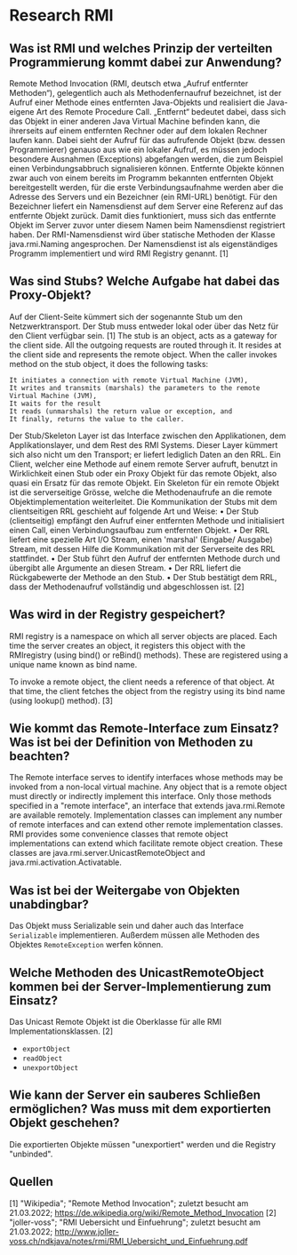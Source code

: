 # Research RMI

## Was ist RMI und welches Prinzip der verteilten Programmierung kommt dabei zur Anwendung?

Remote Method Invocation (RMI, deutsch etwa „Aufruf entfernter Methoden“), gelegentlich auch als Methodenfernaufruf bezeichnet, ist der Aufruf einer Methode eines entfernten Java-Objekts und realisiert die Java-eigene Art des Remote Procedure Call. „Entfernt“ bedeutet dabei, dass sich das Objekt in einer anderen Java Virtual Machine befinden kann, die ihrerseits auf einem entfernten Rechner oder auf dem lokalen Rechner laufen kann. Dabei sieht der Aufruf für das aufrufende Objekt (bzw. dessen Programmierer) genauso aus wie ein lokaler Aufruf, es müssen jedoch besondere Ausnahmen (Exceptions) abgefangen werden, die zum Beispiel einen Verbindungsabbruch signalisieren können.
Entfernte Objekte können zwar auch von einem bereits im Programm bekannten entfernten Objekt bereitgestellt werden, für die erste Verbindungsaufnahme werden aber die Adresse des Servers und ein Bezeichner (ein RMI-URL) benötigt. Für den Bezeichner liefert ein Namensdienst auf dem Server eine Referenz auf das entfernte Objekt zurück. Damit dies funktioniert, muss sich das entfernte Objekt im Server zuvor unter diesem Namen beim Namensdienst registriert haben. Der RMI-Namensdienst wird über statische Methoden der Klasse java.rmi.Naming angesprochen. Der Namensdienst ist als eigenständiges Programm implementiert und wird RMI Registry genannt.
[1]
## Was sind Stubs? Welche Aufgabe hat dabei das Proxy-Objekt?
Auf der Client-Seite kümmert sich der sogenannte Stub um den Netzwerktransport. Der Stub muss entweder lokal oder über das Netz für den Client verfügbar sein.
[1]
The stub is an object, acts as a gateway for the client side. All the outgoing requests are routed through it. It resides at the client side and represents the remote object. When the caller invokes method on the stub object, it does the following tasks:

    It initiates a connection with remote Virtual Machine (JVM),
    It writes and transmits (marshals) the parameters to the remote Virtual Machine (JVM),
    It waits for the result
    It reads (unmarshals) the return value or exception, and
    It finally, returns the value to the caller.

Der Stub/Skeleton Layer ist das Interface zwischen den Applikationen, dem
Applikationslayer, und dem Rest des RMI Systems. Dieser Layer kümmert sich also nicht um
den Transport; er liefert lediglich Daten an den RRL.
Ein Client, welcher eine Methode auf einem remote Server aufruft, benutzt in Wirklichkeit
einen Stub oder ein Proxy Objekt für das remote Objekt, also quasi ein Ersatz für das remote
Objekt.
Ein Skeleton für ein remote Objekt ist die serverseitige Grösse, welche die Methodenaufrufe
an die remote Objektimplementation weiterleitet.
Die Kommunikation der Stubs mit dem clientseitigen RRL geschieht auf folgende Art und
Weise:
    • Der Stub (clientseitig) empfängt den Aufruf einer entfernten Methode und initialisiert
einen Call, einen Verbindungsaufbau zum entfernten Objekt.
    • Der RRL liefert eine spezielle Art I/O Stream, einen 'marshal' (Eingabe/ Ausgabe)
Stream, mit dessen Hilfe die Kommunikation mit der Serverseite des RRL stattfindet.
    • Der Stub führt den Aufruf der entfernten Methode durch und übergibt alle Argumente
an diesen Stream.
    • Der RRL liefert die Rückgabewerte der Methode an den Stub.
    • Der Stub bestätigt dem RRL, dass der Methodenaufruf vollständig und abgeschlossen
ist.
[2]

## Was wird in der Registry gespeichert?
RMI registry is a namespace on which all server objects are placed. Each time the server creates an object, it registers this object with the RMIregistry (using bind() or reBind() methods). These are registered using a unique name known as bind name.

To invoke a remote object, the client needs a reference of that object. At that time, the client fetches the object from the registry using its bind name (using lookup() method).
[3]

## Wie kommt das Remote-Interface zum Einsatz? Was ist bei der Definition von Methoden zu beachten?
The Remote interface serves to identify interfaces whose methods may be invoked from a non-local virtual machine. Any object that is a remote object must directly or indirectly implement this interface. Only those methods specified in a "remote interface", an interface that extends java.rmi.Remote are available remotely.
Implementation classes can implement any number of remote interfaces and can extend other remote implementation classes. RMI provides some convenience classes that remote object implementations can extend which facilitate remote object creation. These classes are java.rmi.server.UnicastRemoteObject and java.rmi.activation.Activatable.

## Was ist bei der Weitergabe von Objekten unabdingbar?
Das Objekt muss Serializable sein und daher auch das Interface `Serializable` implementieren. Außerdem müssen alle Methoden des Objektes `RemoteException` werfen können.

## Welche Methoden des UnicastRemoteObject kommen bei der Server-Implementierung zum Einsatz?
Das Unicast Remote Objekt ist die Oberklasse für alle RMI Implementationsklassen. [2]
- `exportObject`
- `readObject`
- `unexportObject`

## Wie kann der Server ein sauberes Schließen ermöglichen? Was muss mit dem exportierten Objekt geschehen?
Die exportierten Objekte müssen "unexportiert" werden und die Registry "unbinded". 

## Quellen
[1] "Wikipedia"; "Remote Method Invocation"; zuletzt besucht am 21.03.2022; https://de.wikipedia.org/wiki/Remote_Method_Invocation
[2] "joller-voss"; "RMI Uebersicht und Einfuehrung"; zuletzt besucht am 21.03.2022; http://www.joller-voss.ch/ndkjava/notes/rmi/RMI_Uebersicht_und_Einfuehrung.pdf